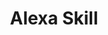 ---
hackday: 22-london
links:
  code:
  - https://github.com/pluraliseseverythings/nhsalexahack/
  presentation: https://docs.google.com/presentation/d/10s1BojaPuFszothOOQX_94FLoGF_XhIoFE23cmfYHiE/edit?usp=sharing
  video: https://youtu.be/6T23qQwvxvY
summary: Voice Assistants and NHS APIs
team:
- '@nikki_kahllon'
- '@OlaoluOloyede1'
- '@amcunningham'
- Jonathan Telfer
- '@JoRWinter'
- '@MikeMonteithDev'
- '@BH1991'
- '@edent'
- '@DomenicoCorapi'
thumbnail: alexa_skill.jpg
title: Alexa Skill
---